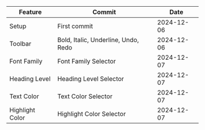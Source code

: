 | Feature         | Commit                              | Date       |
| --------------- | ----------------------------------- | ---------- |
| Setup           | First commit                        | 2024-12-06 |
| Toolbar         | Bold, Italic, Underline, Undo, Redo | 2024-12-06 |
| Font Family     | Font Family Selector                | 2024-12-07 |
| Heading Level   | Heading Level Selector              | 2024-12-07 |
| Text Color      | Text Color Selector                 | 2024-12-07 |
| Highlight Color | Highlight Color Selector            | 2024-12-07 |
